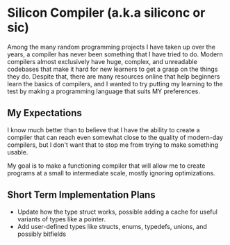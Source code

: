 # Silicon Compiler (a.k.a siliconc or sic)
Among the many random programming projects I have taken up over the years,
a compiler has never been something that I have tried to do. Modern compilers
almost exclusively have huge, complex, and unreadable codebases that make it
hard for new learners to get a grasp on the things they do. Despite that,
there are many resources online that help beginners learn the basics of
compilers, and I wanted to try putting my learning to the test by making
a programming language that suits MY preferences.

## My Expectations
I know much better than to believe that I have the ability to create a
compiler that can reach even somewhat close to the quality of modern-day
compilers, but I don't want that to stop me from trying to make something
usable.

My goal is to make a functioning compiler that will allow me to create
programs at a small to intermediate scale, mostly ignoring optimizations.

## Short Term Implementation Plans
- Update how the type struct works, possible adding a cache for useful variants
  of types like a pointer.
- Add user-defined types like structs, enums, typedefs, unions, and possibly bitfields
